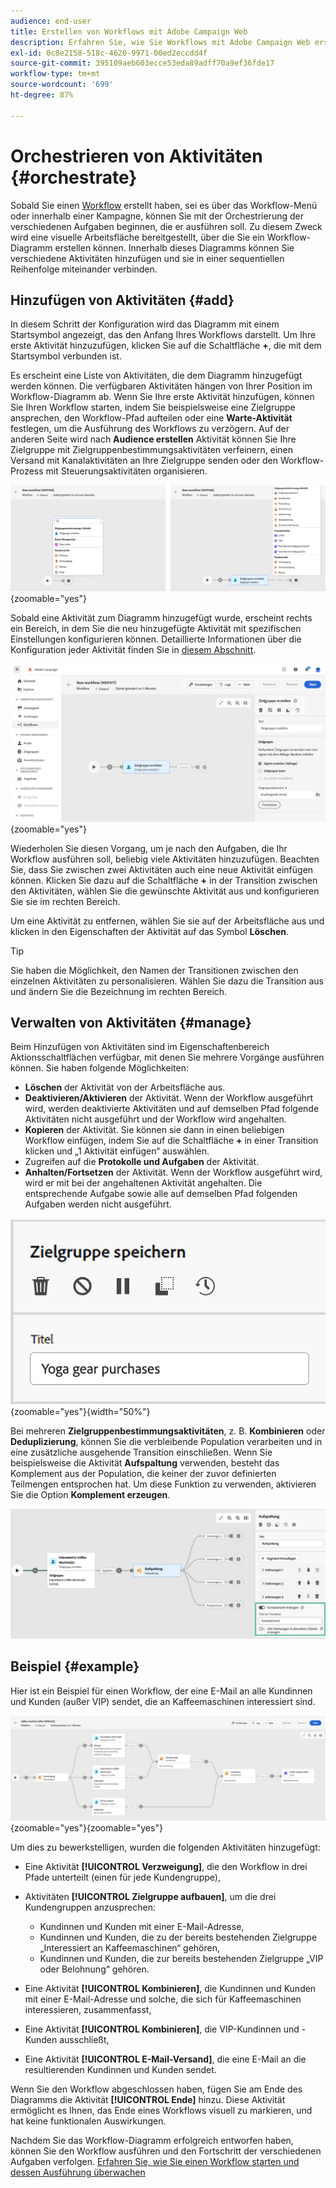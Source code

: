 ```yaml
---
audience: end-user
title: Erstellen von Workflows mit Adobe Campaign Web
description: Erfahren Sie, wie Sie Workflows mit Adobe Campaign Web erstellen
exl-id: 0c8e2158-518c-4620-9971-00ed2eccdd4f
source-git-commit: 395109aeb603ecce53eda89adff70a9ef36fde17
workflow-type: tm+mt
source-wordcount: '699'
ht-degree: 87%

---
```


# Orchestrieren von Aktivitäten {#orchestrate}

Sobald Sie einen [Workflow](create-workflow.md) erstellt haben, sei es über das Workflow-Menü oder innerhalb einer Kampagne, können Sie mit der Orchestrierung der verschiedenen Aufgaben beginnen, die er ausführen soll. Zu diesem Zweck wird eine visuelle Arbeitsfläche bereitgestellt, über die Sie ein Workflow-Diagramm erstellen können. Innerhalb dieses Diagramms können Sie verschiedene Aktivitäten hinzufügen und sie in einer sequentiellen Reihenfolge miteinander verbinden.

## Hinzufügen von Aktivitäten {#add}

In diesem Schritt der Konfiguration wird das Diagramm mit einem Startsymbol angezeigt, das den Anfang Ihres Workflows darstellt. Um Ihre erste Aktivität hinzuzufügen, klicken Sie auf die Schaltfläche **+**, die mit dem Startsymbol verbunden ist.

Es erscheint eine Liste von Aktivitäten, die dem Diagramm hinzugefügt werden können. Die verfügbaren Aktivitäten hängen von Ihrer Position im Workflow-Diagramm ab. Wenn Sie Ihre erste Aktivität hinzufügen, können Sie Ihren Workflow starten, indem Sie beispielsweise eine Zielgruppe ansprechen, den Workflow-Pfad aufteilen oder eine **Warte-Aktivität** festlegen, um die Ausführung des Workflows zu verzögern. Auf der anderen Seite wird nach **Audience erstellen** Aktivität können Sie Ihre Zielgruppe mit Zielgruppenbestimmungsaktivitäten verfeinern, einen Versand mit Kanalaktivitäten an Ihre Zielgruppe senden oder den Workflow-Prozess mit Steuerungsaktivitäten organisieren.

![](assets/workflow-start.png){zoomable=&quot;yes&quot;}

Sobald eine Aktivität zum Diagramm hinzugefügt wurde, erscheint rechts ein Bereich, in dem Sie die neu hinzugefügte Aktivität mit spezifischen Einstellungen konfigurieren können. Detaillierte Informationen über die Konfiguration jeder Aktivität finden Sie in [diesem Abschnitt](activities/about-activities.md).

![](assets/workflow-configure-activities.png){zoomable=&quot;yes&quot;}

Wiederholen Sie diesen Vorgang, um je nach den Aufgaben, die Ihr Workflow ausführen soll, beliebig viele Aktivitäten hinzuzufügen. Beachten Sie, dass Sie zwischen zwei Aktivitäten auch eine neue Aktivität einfügen können. Klicken Sie dazu auf die Schaltfläche **+** in der Transition zwischen den Aktivitäten, wählen Sie die gewünschte Aktivität aus und konfigurieren Sie sie im rechten Bereich.

Um eine Aktivität zu entfernen, wählen Sie sie auf der Arbeitsfläche aus und klicken in den Eigenschaften der Aktivität auf das Symbol **Löschen**.

>[!TIP]
>
>Sie haben die Möglichkeit, den Namen der Transitionen zwischen den einzelnen Aktivitäten zu personalisieren. Wählen Sie dazu die Transition aus und ändern Sie die Bezeichnung im rechten Bereich.

## Verwalten von Aktivitäten {#manage}

Beim Hinzufügen von Aktivitäten sind im Eigenschaftenbereich Aktionsschaltflächen verfügbar, mit denen Sie mehrere Vorgänge ausführen können. Sie haben folgende Möglichkeiten:

* **Löschen** der Aktivität von der Arbeitsfläche aus.
* **Deaktivieren/Aktivieren** der Aktivität. Wenn der Workflow ausgeführt wird, werden deaktivierte Aktivitäten und auf demselben Pfad folgende Aktivitäten nicht ausgeführt und der Workflow wird angehalten.
* **Kopieren** der Aktivität. Sie können sie dann in einen beliebigen Workflow einfügen, indem Sie auf die Schaltfläche **+** in einer Transition klicken und „1 Aktivität einfügen“ auswählen.
* Zugreifen auf die **Protokolle und Aufgaben** der Aktivität.
* **Anhalten/Fortsetzen** der Aktivität. Wenn der Workflow ausgeführt wird, wird er mit bei der angehaltenen Aktivität angehalten. Die entsprechende Aufgabe sowie alle auf demselben Pfad folgenden Aufgaben werden nicht ausgeführt.

![](assets/activity-action.png){zoomable=&quot;yes&quot;}{width="50%"}

Bei mehreren **Zielgruppenbestimmungsaktivitäten**, z. B. **Kombinieren** oder **Deduplizierung**, können Sie die verbleibende Population verarbeiten und in eine zusätzliche ausgehende Transition einschließen. Wenn Sie beispielsweise die Aktivität **Aufspaltung** verwenden, besteht das Komplement aus der Population, die keiner der zuvor definierten Teilmengen entsprochen hat. Um diese Funktion zu verwenden, aktivieren Sie die Option **Komplement erzeugen**.

![](assets/workflow-split-complement.png)

## Beispiel {#example}

Hier ist ein Beispiel für einen Workflow, der eine E-Mail an alle Kundinnen und Kunden (außer VIP) sendet, die an Kaffeemaschinen interessiert sind.

![](assets/workflow-example.png){zoomable=&quot;yes&quot;}{zoomable=&quot;yes&quot;}

Um dies zu bewerkstelligen, wurden die folgenden Aktivitäten hinzugefügt:

* Eine Aktivität **[!UICONTROL Verzweigung]**, die den Workflow in drei Pfade unterteilt (einen für jede Kundengruppe),
* Aktivitäten **[!UICONTROL Zielgruppe aufbauen]**, um die drei Kundengruppen anzusprechen:

   * Kundinnen und Kunden mit einer E-Mail-Adresse,
   * Kundinnen und Kunden, die zu der bereits bestehenden Zielgruppe „Interessiert an Kaffeemaschinen“ gehören,
   * Kundinnen und Kunden, die zur bereits bestehenden Zielgruppe „VIP oder Belohnung“ gehören.

* Eine Aktivität **[!UICONTROL Kombinieren]**, die Kundinnen und Kunden mit einer E-Mail-Adresse und solche, die sich für Kaffeemaschinen interessieren, zusammenfasst,
* Eine Aktivität **[!UICONTROL Kombinieren]**, die VIP-Kundinnen und -Kunden ausschließt,
* Eine Aktivität **[!UICONTROL E-Mail-Versand]**, die eine E-Mail an die resultierenden Kundinnen und Kunden sendet.

Wenn Sie den Workflow abgeschlossen haben, fügen Sie am Ende des Diagramms die Aktivität **[!UICONTROL Ende]** hinzu. Diese Aktivität ermöglicht es Ihnen, das Ende eines Workflows visuell zu markieren, und hat keine funktionalen Auswirkungen.

Nachdem Sie das Workflow-Diagramm erfolgreich entworfen haben, können Sie den Workflow ausführen und den Fortschritt der verschiedenen Aufgaben verfolgen. [Erfahren Sie, wie Sie einen Workflow starten und dessen Ausführung überwachen](start-monitor-workflows.md)
